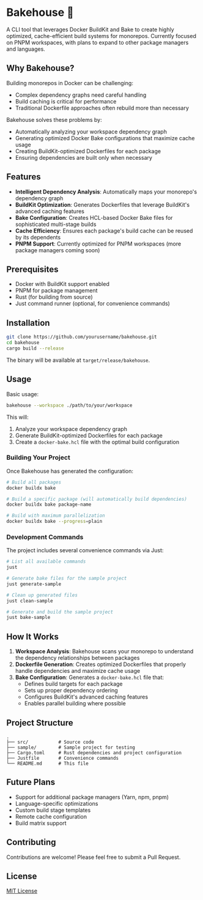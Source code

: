 # Bakehouse 🍞

A CLI tool that leverages Docker BuildKit and Bake to create highly optimized, cache-efficient build systems for monorepos. Currently focused on PNPM workspaces, with plans to expand to other package managers and languages.

## Why Bakehouse?

Building monorepos in Docker can be challenging:
- Complex dependency graphs need careful handling
- Build caching is critical for performance
- Traditional Dockerfile approaches often rebuild more than necessary

Bakehouse solves these problems by:
- Automatically analyzing your workspace dependency graph
- Generating optimized Docker Bake configurations that maximize cache usage
- Creating BuildKit-optimized Dockerfiles for each package
- Ensuring dependencies are built only when necessary

## Features

- **Intelligent Dependency Analysis**: Automatically maps your monorepo's dependency graph
- **BuildKit Optimization**: Generates Dockerfiles that leverage BuildKit's advanced caching features
- **Bake Configuration**: Creates HCL-based Docker Bake files for sophisticated multi-stage builds
- **Cache Efficiency**: Ensures each package's build cache can be reused by its dependents
- **PNPM Support**: Currently optimized for PNPM workspaces (more package managers coming soon)

## Prerequisites

- Docker with BuildKit support enabled
- PNPM for package management
- Rust (for building from source)
- Just command runner (optional, for convenience commands)

## Installation

```bash
git clone https://github.com/yourusername/bakehouse.git
cd bakehouse
cargo build --release
```

The binary will be available at `target/release/bakehouse`.

## Usage

Basic usage:

```bash
bakehouse --workspace ./path/to/your/workspace
```

This will:
1. Analyze your workspace dependency graph
2. Generate BuildKit-optimized Dockerfiles for each package
3. Create a `docker-bake.hcl` file with the optimal build configuration

### Building Your Project

Once Bakehouse has generated the configuration:

```bash
# Build all packages
docker buildx bake

# Build a specific package (will automatically build dependencies)
docker buildx bake package-name

# Build with maximum parallelization
docker buildx bake --progress=plain
```

### Development Commands

The project includes several convenience commands via Just:

```bash
# List all available commands
just

# Generate bake files for the sample project
just generate-sample

# Clean up generated files
just clean-sample

# Generate and build the sample project
just bake-sample
```

## How It Works

1. **Workspace Analysis**: Bakehouse scans your monorepo to understand the dependency relationships between packages
2. **Dockerfile Generation**: Creates optimized Dockerfiles that properly handle dependencies and maximize cache usage
3. **Bake Configuration**: Generates a `docker-bake.hcl` file that:
   - Defines build targets for each package
   - Sets up proper dependency ordering
   - Configures BuildKit's advanced caching features
   - Enables parallel building where possible

## Project Structure

```
.
├── src/           # Source code
├── sample/        # Sample project for testing
├── Cargo.toml     # Rust dependencies and project configuration
├── Justfile       # Convenience commands
└── README.md      # This file
```

## Future Plans

- Support for additional package managers (Yarn, npm, pnpm)
- Language-specific optimizations
- Custom build stage templates
- Remote cache configuration
- Build matrix support

## Contributing

Contributions are welcome! Please feel free to submit a Pull Request.

## License

[MIT License](LICENSE) 